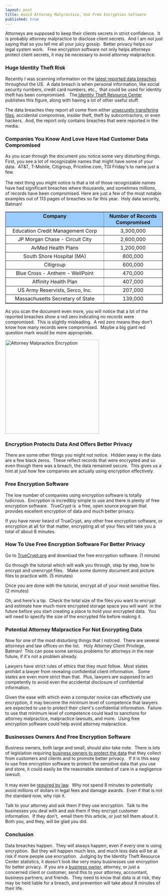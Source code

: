 ```yaml
---
layout: post
title: Avoid Attorney Malpractice, Use Free Encryption Software
published: true
---
```

<p>Attorneys are supposed to keep their clients secrets in strict confidence.  It is probably attorney malpractice to disclose client secrets.  And I am not just saying that so you tell me all your juicy gossip.  Better privacy helps our legal system work.   Free encryption software not only helps attorneys protect client secrets, it may be necessary to avoid attorney malpractice.</p>
<h3>Huge Identity Theft Risk</h3>
<p>Recently I was scanning information on the <a title="data breaches" href="http://www.idtheftcenter.org/ITRC%20Breach%20Report%202010.pdf" target="_blank">latest reported data breaches</a> throughout the US.  A data breach is when personal information, like social security numbers, credit card numbers, etc.,  that could be used for identity theft has been compromised.   The<a title="id" href="http://www.idtheftcenter.org/" target="_blank"> Identity Theft Resource Center</a> publishes this figure, along with having a lot of other useful stuff.</p>
<p>The data breaches they report all come from either <a title="transfer big files securely" href="http://www.howtovanish.com/2010/03/transfer-big-files-securely/" target="_blank">unsecurely transfering files</a>, accidental compromise, insider theft, theft by subcontractors, or even hackers.  And, the report only contains breaches that were reported in the media.</p>
<h3>Companies You Know And Love Have Had Customer Data Compromised</h3>
<p>As you scan through the document you notice some very disturbing things.  First, you see a lot of recognizable names that might have some of your data.  AT&amp;T, T-Mobile, Citigroup, Priceline.com, TGI Friday's to name just a few.   <br /><br />The next thing you might notice is that a lot of those recognizable names have had significant breaches where thousands, and sometimes millions,  of records have been compromised. Here are just a few of the most notable examples out of 113 pages of breaches so far this year.  Holy data security, Batman!</p>
<table border="1" cellspacing="0" cellpadding="4" width="520">
<col width="323" />
<col width="179" />
<tbody>
<tr style="text-align: center;" valign="TOP">
<td width="323" bgcolor="#99ccff"><strong> Company</strong></td>
<td width="179" bgcolor="#99ccff"><strong>Number of 			Records Compromised</strong></td>
</tr>
<tr style="text-align: center;" valign="TOP">
<td width="323">Education Credit Management Corp</td>
<td width="179">3,300,000</td>
</tr>
<tr style="text-align: center;" valign="TOP">
<td width="323">JP Morgan Chase - Circuit City</td>
<td width="179">2,600,000</td>
</tr>
<tr style="text-align: center;" valign="TOP">
<td width="323">AvMed Health Plans</td>
<td width="179">1,200,000</td>
</tr>
<tr style="text-align: center;" valign="TOP">
<td width="323">South Shore Hospital (MA)</td>
<td width="179">800,000</td>
</tr>
<tr style="text-align: center;" valign="TOP">
<td width="323">Citigroup</td>
<td width="179">600,000</td>
</tr>
<tr style="text-align: center;" valign="TOP">
<td width="323">Blue Cross - Anthem - WellPoint</td>
<td width="179">470,000</td>
</tr>
<tr style="text-align: center;" valign="TOP">
<td width="323">Affinity Health Plan</td>
<td width="179">407,000</td>
</tr>
<tr style="text-align: center;" valign="TOP">
<td width="323">US Army Reservists, Serco, Inc.</td>
<td width="179">207,000</td>
</tr>
<tr style="text-align: center;" valign="TOP">
<td width="323">Massachusetts Secretary of State</td>
<td width="179">139,000</td>
</tr>
</tbody>
</table>
<p>As you scan the document even more, you will notice that a lot of the reported breaches show a red zero indicating no records were compromised.  This is slightly misleading.  A red zero means they don't know how many records were compromised.  Maybe a big giant red question mark<span> </span> would be more appropriate.</p>
<p><a href="http://www.howtovanish.com/wp-content/uploads/2010/10/question-788472.jpg"><img class="aligncenter size-medium wp-image-1721" title="Attorney Malpractice Encryption" src="{{ site.baseurl }}/images/question-788472-300x300.jpg" alt="Attorney Malpractice Encryption" width="300" height="300" /></a></p>
<h3>Encryption Protects Data And Offers Better Privacy</h3>
<p>There are some other things you might not notice.  Hidden away in the data are a few black zeros.  These reflect records that were encrypted and so even though there was a breach, the data remained secure.  This gives us a hint at just how few companies are actually using encryption effectively.</p>
<h3>Free Encryption Software</h3>
<p>The low number of companies using encryption software is totally ludicrous.  Encryption is incredibly simple to use and there is plenty of free encryption software.  TrueCrypt is  a free, open source program that provides excellent encryption of data and much better privacy.</p>
<p>If you have never heard of TrueCrypt, any other free encryption software, or encryption at all for that matter, encrypting all of your files will take you a total of about 8 minutes.</p>
<h3>How To Use Free Encryption Software For Better Privacy</h3>
<p>Go to <a title="Trucrypt" href="http://www.truecrypt.org/downloads" target="_blank">TrueCrypt.org</a> and download the free encryption software. (1 minute)</p>
<p>Go through the tutorial which will walk you through, step by step, how to encrypt and unencrypt files.   Make some dummy document and picture files to practice with. (5 minutes)</p>
<p>Once you are done with the tutorial, encrypt all of your most sensitive files. (2 minutes)</p>
<p>Oh, and here's a tip.  Check the total size of the files you want to encrypt and estimate how much more encrypted storage space you will want  in the future before you start creating a place to hold your encrypted data.  You will need to specify the size of the encrypted file before making it.</p>
<h3><strong>Potential Attorney Malpractice For Not Encrypting Data</strong></h3>
<p>Now for one of the most disturbing things that I noticed.  There are several attorneys and law offices on the list.   Holy Attorney Client   Privilege, Batman!  This can pose some serious problems for attorneys in the near future, if it's not a problem already.</p>
<p>Lawyers have strict rules of ethics that they must follow.  Most states prohibit a lawyer from revealing confidential client information.   Some states are even more strict than that.  Plus, lawyers are supposed to act competently to avoid even the accidental disclosure of confidential information.</p>
<p>Given the ease with which even a computer novice can effectively use encryption, it may become the minimum level of competence that lawyers are expected to use to protect their client's confidential information.  Failure to use that minimum level of competence could lead to sanctions for attorney malpractice, malpractice lawsuits, and more.  Using free encryption software could help avoid attorney malpractice.</p>
<h3>Businesses Owners And Free Encryption Software</h3>
<p>Business owners, both large and small, should also take note.  There is lots of legislation requiring <a title="protect business data" href="http://www.howtovanish.com/2009/12/governmental-privacy-requirements-information-and-business/" target="_blank">business owners to protect the data</a> that they collect from customers and clients and to promote better privacy.   If it is this easy to use free encryption software to protect the sensitive data that you use and store, it could easily be the reasonable standard of care in a negligence lawsuit. <br /><br /> It may even be <a title="law" href="http://www.ftc.gov/infosecurity/" target="_blank">required by law</a>.  Why not spend 8 minutes to potentially avoid millions of dollars in legal fees and damage awards.  Even if that is not the standard now, why risk it.</p>
<p>Talk to your attorney and ask them if they use encryption.  Talk to the businesses you deal with and ask them if they encrypt customer information.  If they don't,  email them this article, or just tell them about it.  Both you, and they, will be glad you did.</p>
<h3>Conclusion</h3>
<p>Data breaches happen.  They will always happen, even if every one is using encryption.  But they will happen much less, and much less data will be at risk if more people use encryption.  Judging by the Identity Theft Resource Center statistics, it doesn't look like very many businesses use encryption for better privacy.  If you are a <a title="protect customer data" href="http://www.howtovanish.com/2009/12/governmental-privacy-requirements-information-and-business/" target="_blank">business owner</a>, attorney, or just a concerned client or customer, send this to your attorney, accountant, business partners, and friends.  They need to know that data is at risk, they may be held liable for a breach, and prevention will take about 8 minutes of their life.</p>
